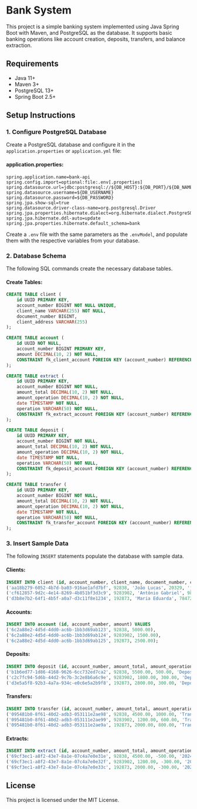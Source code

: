 
# Bank System

This project is a simple banking system implemented using Java Spring Boot with Maven, and PostgreSQL as the database. It supports basic banking operations like account creation, deposits, transfers, and balance extraction.

## Requirements

- Java 11+
- Maven 3+
- PostgreSQL 13+
- Spring Boot 2.5+

## Setup Instructions


### 1. Configure PostgreSQL Database

Create a PostgreSQL database and configure it in the `application.properties` or `application.yml` file:

#### application.properties:

```properties
spring.application.name=bank-api
spring.config.import=optional:file:.env[.properties]
spring.datasource.url=jdbc:postgresql://${DB_HOST}:${DB_PORT}/${DB_NAME}
spring.datasource.username=${DB_USERNAME}
spring.datasource.password=${DB_PASSWORD}
spring.jpa.show-sql=true
spring.datasource.driver-class-name=org.postgresql.Driver
spring.jpa.properties.hibernate.dialect=org.hibernate.dialect.PostgreSQLDialect
spring.jpa.hibernate.ddl-auto=update
spring.jpa.properties.hibernate.default_schema=bank
```
Create a `.env` file with the same parameters as the `.envModel`, and populate them with the respective variables from your database.

### 2. Database Schema

The following SQL commands create the necessary database tables.

#### Create Tables:

```sql
CREATE TABLE client (
    id UUID PRIMARY KEY,
    account_number BIGINT NOT NULL UNIQUE, 
    client_name VARCHAR(255) NOT NULL,
    document_number BIGINT,
    client_address VARCHAR(255)
);

CREATE TABLE account (
    id UUID NOT NULL,
    account_number BIGINT PRIMARY KEY,
    amount DECIMAL(10, 2) NOT NULL,
    CONSTRAINT fk_client_account FOREIGN KEY (account_number) REFERENCES client (account_number) ON DELETE CASCADE
);

CREATE TABLE extract (
    id UUID PRIMARY KEY,
    account_number BIGINT NOT NULL,
    amount_total DECIMAL(10, 2) NOT NULL,
    amount_operation DECIMAL(10, 2) NOT NULL,
    date TIMESTAMP NOT NULL,
    operation VARCHAR(50) NOT NULL,
    CONSTRAINT fk_extract_account FOREIGN KEY (account_number) REFERENCES account (account_number) ON DELETE CASCADE
);

CREATE TABLE deposit (
    id UUID PRIMARY KEY,
    account_number BIGINT NOT NULL,
    amount_total DECIMAL(10, 2) NOT NULL,
    amount_operation DECIMAL(10, 2) NOT NULL,
    date TIMESTAMP NOT NULL,
    operation VARCHAR(50) NOT NULL,
    CONSTRAINT fk_deposit_account FOREIGN KEY (account_number) REFERENCES account (account_number) ON DELETE CASCADE
);

CREATE TABLE transfer (
    id UUID PRIMARY KEY,
    account_number BIGINT NOT NULL,
    amount_total DECIMAL(10, 2) NOT NULL,
    amount_operation DECIMAL(10, 2) NOT NULL,
    date TIMESTAMP NOT NULL,
    operation VARCHAR(50) NOT NULL,
    CONSTRAINT fk_transfer_account FOREIGN KEY (account_number) REFERENCES account (account_number) ON DELETE CASCADE
);
```

### 3. Insert Sample Data

The following `INSERT` statements populate the database with sample data.

#### Clients:

```sql
INSERT INTO client (id, account_number, client_name, document_number, client_address) VALUES
('aa18b279-6052-4b7d-ba03-916ae1afd7bf', 92838, 'João Lucas', 20329, 'joao.lucas@email.com'),
('cf612857-9d2c-4e14-8269-4b851bf3d3c9', 9283902, 'Antônio Gabriel', 98439048, 'antonio.gabriel@email.com'),
('d3b8e7b2-64f1-4b5f-a0a7-d3c11f8e1234', 192873, 'Maria Eduarda', 78472934, 'maria.eduarda@email.com');
```

#### Accounts:

```sql
INSERT INTO account (id, account_number, amount) VALUES
('6c2a88e2-4d5d-4dd0-ac6b-1bb3d69ab123', 92838, 5000.00),
('6c2a88e2-4d5d-4dd0-ac6b-1bb3d69ab124', 9283902, 1500.00),
('6c2a88e2-4d5d-4dd0-ac6b-1bb3d69ab125', 192873, 2500.00);
```

#### Deposits:

```sql
INSERT INTO deposit (id, account_number, amount_total, amount_operation, operation, date) VALUES
('b1b6ed77-1d86-4168-9626-6cc732ed7ca2', 92838, 5500.00, 500.00, 'Deposit', '2024-09-01 10:00:00'),
('c2c7fc94-5d6b-44d2-9c7b-3c2e8b6a6c9e', 9283902, 1800.00, 300.00, 'Deposit', '2024-09-02 11:15:00'),
('d3e5a5f8-92b3-4a7a-934c-e0c6e5a2b9f8', 192873, 2800.00, 300.00, 'Deposit', '2024-09-03 14:30:00');
```

#### Transfers:

```sql
INSERT INTO transfer (id, account_number, amount_total, amount_operation, operation, date) VALUES
('095481b0-8f61-40d2-adb3-053111e2ae98', 92838, 4500.00, 1000.00, 'Transfer', '2024-09-05 09:45:00'),
('095481b0-8f61-40d2-adb3-053111e2ae99', 9283902, 1200.00, 600.00, 'Transfer', '2024-09-06 12:00:00'),
('095481b0-8f61-40d2-adb3-053111e2ae9a', 192873, 2000.00, 800.00, 'Transfer', '2024-09-07 15:30:00');
```

#### Extracts:

```sql
INSERT INTO extract (id, account_number, amount_total, amount_operation, date, operation) VALUES
('69cf3ec1-a8f2-43e7-8a1e-07c4a7e0e31e', 92838, 4500.00, -500.00, '2024-09-08 17:13:00', 'Withdraw'),
('69cf3ec1-a8f2-43e7-8a1e-07c4a7e0e32f', 9283902, 1200.00, -300.00, '2024-09-09 18:20:00', 'Withdraw'),
('69cf3ec1-a8f2-43e7-8a1e-07c4a7e0e33c', 192873, 2000.00, -300.00, '2024-09-10 19:40:00', 'Withdraw');
```

## License

This project is licensed under the MIT License.

